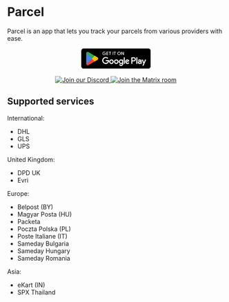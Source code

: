 # Parcel

Parcel is an app that lets you track your parcels from various providers with ease.

<p align="center">
<a href="https://play.google.com/store/apps/details?id=dev.itsvic.parceltracker">
<img src="./.github/play-badge.png" alt="Get it on Google Play" height="48dp">
</a>
</p>

<p align="center">
<a href="https://discord.gg/QdvpveRTsT">
<img src="https://img.shields.io/discord/1349842428366159973?style=for-the-badge&logo=discord&logoColor=white&color=%235865F2" alt="Join our Discord">
</a>
<a href="https://matrix.to/#/#parcel-community:matrix.org">
<img src="https://img.shields.io/matrix/parcel-community%3Amatrix.org?style=for-the-badge&logo=matrix&color=white" alt="Join the Matrix room">
</a>
</p>

## Supported services

International:
- DHL
- GLS
- UPS

United Kingdom:
- DPD UK
- Evri

Europe:
- Belpost (BY)
- Magyar Posta (HU)
- Packeta
- Poczta Polska (PL)
- Poste Italiane (IT)
- Sameday Bulgaria
- Sameday Hungary
- Sameday Romania

Asia:
- eKart (IN)
- SPX Thailand
